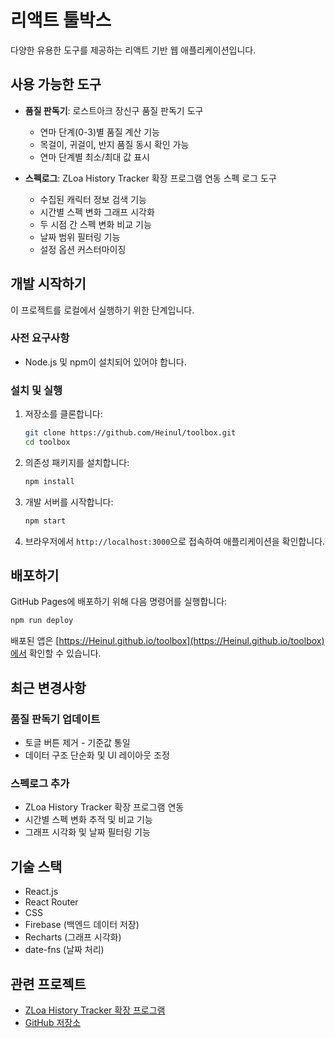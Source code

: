 # 리액트 툴박스

다양한 유용한 도구를 제공하는 리액트 기반 웹 애플리케이션입니다.

## 사용 가능한 도구

- **품질 판독기**: 로스트아크 장신구 품질 판독기 도구
  - 연마 단계(0-3)별 품질 계산 기능
  - 목걸이, 귀걸이, 반지 품질 동시 확인 가능
  - 연마 단계별 최소/최대 값 표시
  
- **스펙로그**: ZLoa History Tracker 확장 프로그램 연동 스펙 로그 도구
  - 수집된 캐릭터 정보 검색 기능
  - 시간별 스펙 변화 그래프 시각화
  - 두 시점 간 스펙 변화 비교 기능
  - 날짜 범위 필터링 기능
  - 설정 옵션 커스터마이징

## 개발 시작하기

이 프로젝트를 로컬에서 실행하기 위한 단계입니다.

### 사전 요구사항

- Node.js 및 npm이 설치되어 있어야 합니다.

### 설치 및 실행

1. 저장소를 클론합니다:
   ```bash
   git clone https://github.com/Heinul/toolbox.git
   cd toolbox
   ```

2. 의존성 패키지를 설치합니다:
   ```bash
   npm install
   ```

3. 개발 서버를 시작합니다:
   ```bash
   npm start
   ```

4. 브라우저에서 `http://localhost:3000`으로 접속하여 애플리케이션을 확인합니다.

## 배포하기

GitHub Pages에 배포하기 위해 다음 명령어를 실행합니다:

```bash
npm run deploy
```

배포된 앱은 [https://Heinul.github.io/toolbox](https://Heinul.github.io/toolbox)에서 확인할 수 있습니다.

## 최근 변경사항

### 품질 판독기 업데이트
- 토글 버튼 제거 - 기준값 통일
- 데이터 구조 단순화 및 UI 레이아웃 조정

### 스펙로그 추가
- ZLoa History Tracker 확장 프로그램 연동
- 시간별 스펙 변화 추적 및 비교 기능
- 그래프 시각화 및 날짜 필터링 기능

## 기술 스택

- React.js
- React Router
- CSS
- Firebase (백엔드 데이터 저장)
- Recharts (그래프 시각화)
- date-fns (날짜 처리)

## 관련 프로젝트

- [ZLoa History Tracker 확장 프로그램](https://chromewebstore.google.com/detail/zloa-history-tracker/pjpkjihggbjkhpkplkeihkelkmmmhaek?authuser=0&hl=ko)
- [GitHub 저장소](https://github.com/Heinul/ZLoaHistoryCollect)
